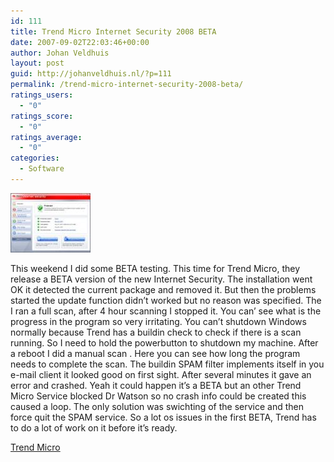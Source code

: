 ```yaml
---
id: 111
title: Trend Micro Internet Security 2008 BETA
date: 2007-09-02T22:03:46+00:00
author: Johan Veldhuis
layout: post
guid: http://johanveldhuis.nl/?p=111
permalink: /trend-micro-internet-security-2008-beta/
ratings_users:
  - "0"
ratings_score:
  - "0"
ratings_average:
  - "0"
categories:
  - Software
---
```

[![Trend Micro Internet Security Beta](/wp-content/uploads/2008/03/trend1.thumbnail.jpg)](/wp-content/uploads/2008/03/trend1.jpg "Trend Micro Internet Security Beta")

This weekend I did some BETA testing. This time for Trend Micro, they release a BETA version of the new Internet Security. The installation went OK it detected the current package and removed it. But then the problems started the update function didn&#8217;t worked but no reason was specified. The I ran a full scan, after 4 hour scanning I stopped it. You can&#8217; see what is the progress in the program so very irritating. You can&#8217;t shutdown Windows normally because Trend has a buildin check to check if there is a scan running. So I need to hold the powerbutton to shutdown my machine. After a reboot I did a manual scan . Here you can see how long the program needs to complete the scan. The buildin SPAM filter implements itself in you e-mail client it looked good on first sight. After several minutes it gave an error and crashed. Yeah it could happen it&#8217;s a BETA but an other Trend Micro Service blocked Dr Watson so no crash info could be created this caused a loop. The only solution was swichting of the service and then force quit the SPAM service. So a lot os issues in the first BETA, Trend has to do a lot of work on it before it&#8217;s ready.

<a title="Trend Micro" href="http://www.trendmicro.nl" target="_blank">Trend Micro</a>